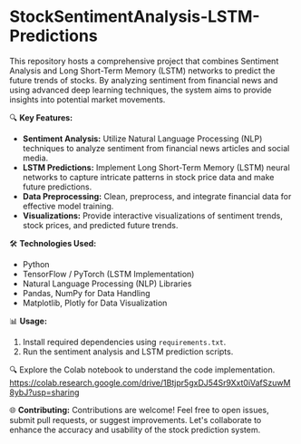 # StockSentimentAnalysis-LSTM-Predictions

This repository hosts a comprehensive project that combines Sentiment Analysis and Long Short-Term Memory (LSTM) networks to predict the future trends of stocks. By analyzing sentiment from financial news and using advanced deep learning techniques, the system aims to provide insights into potential market movements.

🔍 **Key Features:**
- **Sentiment Analysis:** Utilize Natural Language Processing (NLP) techniques to analyze sentiment from financial news articles and social media.
- **LSTM Predictions:** Implement Long Short-Term Memory (LSTM) neural networks to capture intricate patterns in stock price data and make future predictions.
- **Data Preprocessing:** Clean, preprocess, and integrate financial data for effective model training.
- **Visualizations:** Provide interactive visualizations of sentiment trends, stock prices, and predicted future trends.

🛠️ **Technologies Used:**
- Python
- TensorFlow / PyTorch (LSTM Implementation)
- Natural Language Processing (NLP) Libraries
- Pandas, NumPy for Data Handling
- Matplotlib, Plotly for Data Visualization

📊 **Usage:**
1. Install required dependencies using `requirements.txt`.
2. Run the sentiment analysis and LSTM prediction scripts.
   
🔍 Explore the Colab notebook to understand the code implementation.
     https://colab.research.google.com/drive/1Btjpr5gxDJ54Sr9Xxt0iVafSzuwM8ybJ?usp=sharing

🌐 **Contributing:**
Contributions are welcome! Feel free to open issues, submit pull requests, or suggest improvements. Let's collaborate to enhance the accuracy and usability of the stock prediction system.
